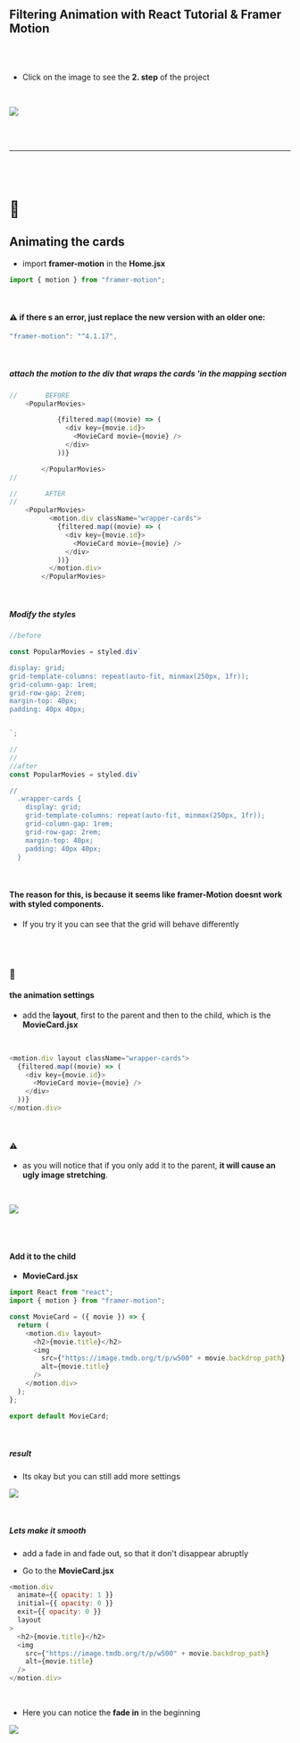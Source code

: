 ## Filtering Animation with React Tutorial & Framer Motion

<br>
<br>

- Click on the image to see the **2. step** of the project

<br>

[<img src="./src/img/filterin-success.gif"/>](https://github.com/nadiamariduena/movie-animated-filtering-react/tree/2-button-state-filtering-api-genres)

<br>
<br>

---

<br>
<br>

# 🍍

## Animating the cards

- import **framer-motion** in the **Home.jsx**

```javascript
import { motion } from "framer-motion";
```

<br>

#### ⚠️ if there s an error, just replace the new version with an older one:

```javascript
"framer-motion": "^4.1.17",
```

<br>

##### attach the motion to the div that wraps the cards 'in the mapping section

```javascript
//       BEFORE
    <PopularMovies>

            {filtered.map((movie) => (
              <div key={movie.id}>
                <MovieCard movie={movie} />
              </div>
            ))}

        </PopularMovies>
//

//       AFTER
//
    <PopularMovies>
          <motion.div className="wrapper-cards">
            {filtered.map((movie) => (
              <div key={movie.id}>
                <MovieCard movie={movie} />
              </div>
            ))}
          </motion.div>
        </PopularMovies>
```

<br>

##### Modify the styles

```javascript
//before

const PopularMovies = styled.div`

display: grid;
grid-template-columns: repeat(auto-fit, minmax(250px, 1fr));
grid-column-gap: 1rem;
grid-row-gap: 2rem;
margin-top: 40px;
padding: 40px 40px;


`;

//
//
//after
const PopularMovies = styled.div`

//
  .wrapper-cards {
    display: grid;
    grid-template-columns: repeat(auto-fit, minmax(250px, 1fr));
    grid-column-gap: 1rem;
    grid-row-gap: 2rem;
    margin-top: 40px;
    padding: 40px 40px;
  }

```

<br>

#### The reason for this, is because it seems like framer-Motion doesnt work with styled components.

- If you try it you can see that the grid will behave differently

<br>
<br>

### 🌈

#### the animation settings

- add the **layout**, first to the parent and then to the child, which is the **MovieCard.jsx**

<br>

```javascript
<motion.div layout className="wrapper-cards">
  {filtered.map((movie) => (
    <div key={movie.id}>
      <MovieCard movie={movie} />
    </div>
  ))}
</motion.div>
```

<br>

#### ⚠️

- as you will notice that if you only add it to the parent, **it will cause an ugly image stretching**.

<br>

[<img src="./src/img/framer-ugly-stretching.gif"/>]()

<br>

<br>

#### Add it to the child

- **MovieCard.jsx**

```javascript
import React from "react";
import { motion } from "framer-motion";

const MovieCard = ({ movie }) => {
  return (
    <motion.div layout>
      <h2>{movie.title}</h2>
      <img
        src={"https://image.tmdb.org/t/p/w500" + movie.backdrop_path}
        alt={movie.title}
      />
    </motion.div>
  );
};

export default MovieCard;
```

<br>

##### result

- Its okay but you can still add more settings

[<img src="./src/img/fframer-ugly-2.gif"/>]()

<br>

##### Lets make it smooth

- add a fade in and fade out, so that it don't disappear abruptly

- Go to the **MovieCard.jsx**

```javascript
<motion.div
  animate={{ opacity: 1 }}
  initial={{ opacity: 0 }}
  exit={{ opacity: 0 }}
  layout
>
  <h2>{movie.title}</h2>
  <img
    src={"https://image.tmdb.org/t/p/w500" + movie.backdrop_path}
    alt={movie.title}
  />
</motion.div>
```

<br>

- Here you can notice the **fade in** in the beginning

[<img src="./src/img/framer-ugly-3.gif"/>]()
